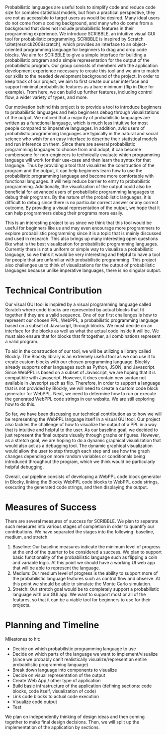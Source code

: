 Probabilistic languages are useful tools to simplify code and reduce code size for complex statistical models, but from a practical perspective, they are not as accessible to target users as would be desired. Many ideal users do not come from a coding background, and many who do come from a background that does not include probabilistic features in their programming experience. We introduce SCRIBBLE, an intuitive visual GUI tool for probabilistic programming. SCRIBBLE is inspired by Scratch \citet{resnick2009scratch}, which provides an interface to an object-oriented programming language for beginners to drag and drop code blocks. We aim for SCRIBBLE to give a simple interface for building a probabilistic program and a simple representation for the output of the probabilistic program. Our group consists of members with the application development experience necessary to create this tool and we aim to match our skills to the needed development background of the project. In order to keep track of our project, we aim to first create our user interface and support minimal probabilistic features as a bare minimum (flip in Dice for example). From here, we can build up further features, including control flow, a wider variety of types, and more.

Our motivation behind this project is to provide a tool to introduce beginners to probabilistic languages and help beginners debug through visualizations of the output. We noticed that a majority of probabilistic languages are written as a functional language, which is much less intuitive for most people compared to imperative languages. In addition, avid users of probabilistic programming languages are typically in the natural and social science who wish for an easy interface to describe their statistical models and run inference on them. Since there are several probabilistic programming languages to choose from and adopt, it can become cumbersome for non-engineers to technically evaluate which programming language will work for their use-case and then learn the syntax for that language. Thus by providing a tool that visualizes the construction of the program and the output, it can help beginners learn how to use the probabilistic programming language and become more comfortable with functional languages. It will help reduce barrier to entry to probabilistic programming. Additionally, the visualization of the output could also be beneficial for advanced users of probabilistic programming languages to debug their programs. By the nature of the probabilistic languages, it is difficult to debug since there is no particular correct answer or any correct outcome. By providing a visual representation of the output, we hope that it can help programmers debug their programs more easily. 

This is an interesting project to us since we think that this tool would be useful for beginners like us and may even encourage more programmers to explore probabilistic programming since it is a topic that is mainly discussed and used in research. This also brings up many interesting open questions like what is the best visualization for probabilistic programming languages. Currently there is not a uniform or simple way to visualize a probabilistic language, so we think it would be very interesting and helpful to have a tool for people that are unfamiliar with probabilistic programming. This project also challenges us to think of visualizations for the output of probabilistic languages because unlike imperative languages, there is no singular output. 

# Technical Contribution
Our visual GUI tool is inspired by a visual programming language called Scratch where code blocks are represented by actual blocks that fit together if they are a valid sequence. One of our first challenges is how to represent our chosen PPL, WebPPL, a probabilistic programming language based on a subset of Javascript, through blocks. We must decide on an interface for the blocks as well as what the actual code inside it will be. We must also ensure that for blocks that fit together, all combinations represent a valid program. 

To aid in the construction of our tool, we will be utilizing a library called Blockly. The Blockly library is an extremely useful tool as we can use it to create custom blocks with our chosen programming language. Blockly already supports other languages such as Python, JSON, and Javascript. Since WebPPL is based on a subset of Javascript, we are hoping that it is compatible with Javascript. However, it does contain new syntax not available in Javscript such as flip. Therefore, in order to support a language that is not provided by Blockly, we will need to create a custom code block generator for WebPPL. Next, we need to determine how to run or execute the generated WebPPL code strings in our website. We are still exploring how to do this. 

So far, we have been discussing our technical contribution as to how we will be representing the WebPPL language itself in a visual GUI tool. Our project also tackles the challenge of how to visualize the output of a PPL in a way that is intuitive and helpful to the user. As our baseline goal, we decided to just represent the final outputs visually through graphs or figures. However, as a stretch goal, we are hoping to do a dynamic graphical visualization that would also act as a debugging tool. The dynamic graphical visualization would allow the user to step through each step and see how the graph changes depending on more random variables or conditionals being introduced throughout the program, which we think would be particularly helpful debugging. 

Overall, our pipeline consists of developing a WebPPL code block generator in Blocky, linking the Blocky WebPPL code blocks to WebPPL code strings, executing the generated code strings, and then displaying the output. 

# Measures of Success
There are several measures of success for SCRIBBLE. We plan to separate such measures into various stages of completion in order to quantify our contributions. We have separated the stages into the following: baseline, medium, and stretch.
1. Baseline: Our baseline measures indicate the minimum level of progress at the end of the quarter to be considered a success. We plan to support basic functionality of the probabilistic language such as flipping a coin and variable logic. At this point we should have a working UI web app that will be able to represent the language.
2. Medium: Our medium level of progress is the ability to support more of the probabilistic language features such as control flow and observe. At this point we should be able to simulate the Monte Carlo simulation.
3. Stretch: Our stretch goal would be to completely support a probabilistic language with our GUI app. We want to support most or all of the features, so that it can be a viable tool for beginners to use for their projects.

# Planning and Timeline
Milestones to hit: 
* Decide on which probabilistic programming language to use
* Decide on which parts of the language we want to implement/visualize (since we probably can’t realistically visualize/represent an entire probabilistic programming language) 
* Break down language into components to visualize 
* Decide on visual representation of the output 
* Create Web App / other type of application
* Build basic infrastructure of the application (defining sections: code blocks, code itself, visualization of code) 
* Link code blocks to actual code execution
* Visualize code output
* Test

We plan on independently thinking of design ideas and then coming together to make final design decisions. Then, we will split up the implementation of the application by sections. 

